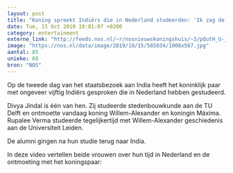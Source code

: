 ```yaml
---
layout: post
title: "Koning spreekt Indiërs die in Nederland studeerden: 'Ik zag de prins fietsen'"
date: Tue, 15 Oct 2019 19:01:07 +0200
category: entertainment
externe_link: "http://feeds.nos.nl/~r/nosnieuwskoningshuis/~3/pQutH_U-jP8/2306275"
image: "https://nos.nl/data/image/2019/10/15/585034/1008x567.jpg"
aantal: 85
unieke: 68
bron: "NOS"
---
```


<p>Op de tweede dag van het staatsbezoek aan India heeft het koninklijk paar met ongeveer vijftig Indiërs gesproken die in Nederland hebben gestudeerd.</p>
<p>Divya Jindal is één van hen. Zij studeerde stedenbouwkunde aan de TU Delft en ontmoette vandaag koning Willem-Alexander en koningin Máxima. Rupalee Verma studeerde tegelijkertijd met Willem-Alexander geschiedenis aan de Universiteit Leiden.</p>
<p>De alumni gingen na hun studie terug naar India.</p>
<p>In deze video vertellen beide vrouwen over hun tijd in Nederland en de ontmoeting met het koningspaar:</p><img src="http://feeds.feedburner.com/~r/nosnieuwskoningshuis/~4/pQutH_U-jP8" height="1" width="1" alt=""/>
